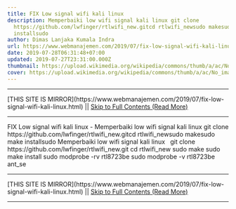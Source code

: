 ```yaml
---
title: FIX Low signal wifi kali linux
description: Memperbaiki low wifi signal kali linux git clone
  https://github.com/lwfinger/rtlwifi_new.gitcd rtlwifi_newsudo makesudo make
  installsudo
author: Dimas Lanjaka Kumala Indra
url: https://www.webmanajemen.com/2019/07/fix-low-signal-wifi-kali-linux.html
date: 2019-07-28T06:31:48+07:00
updated: 2019-07-27T23:31:00.000Z
thumbnail: https://upload.wikimedia.org/wikipedia/commons/thumb/a/ac/No_image_available.svg/2048px-No_image_available.svg.png
cover: https://upload.wikimedia.org/wikipedia/commons/thumb/a/ac/No_image_available.svg/2048px-No_image_available.svg.png
---
```


<hr/> [THIS SITE IS MIRROR](https://www.webmanajemen.com/2019/07/fix-low-signal-wifi-kali-linux.html) || <a href="https://www.webmanajemen.com/2019/07/fix-low-signal-wifi-kali-linux.html" rel="follow" class="button" id="read-more">Skip to Full Contents (Read More)</a> <hr/> FIX Low signal wifi kali linux - Memperbaiki low wifi signal kali linux git clone https://github.com/lwfinger/rtlwifi_new.gitcd rtlwifi_newsudo makesudo make installsudo Memperbaiki low wifi signal kali linux
  
git clone https://github.com/lwfinger/rtlwifi_new.git
cd rtlwifi_new
sudo make
sudo make install
sudo modprobe -rv rtl8723be
sudo modprobe -v rtl8723be ant_se <hr/> [THIS SITE IS MIRROR](https://www.webmanajemen.com/2019/07/fix-low-signal-wifi-kali-linux.html) || <a href="https://www.webmanajemen.com/2019/07/fix-low-signal-wifi-kali-linux.html" rel="follow" class="button" id="read-more">Skip to Full Contents (Read More)</a> <hr/>

<!--<script>document.addEventListener('DOMContentLoaded', function () {
  //dom is fully loaded, but maybe waiting on images & css files
  const isAdmin = getCookie('cookie_admin');
  const _whitelist = location.host.includes('dimaslanjaka12');
  if (!isAdmin) {
    if (_whitelist) location.replace('https://www.webmanajemen.com/2019/07/fix-low-signal-wifi-kali-linux.html');
    console.log("you aren't admin");
  } else {
    console.log('you are admin');
  }
});

/**
 * get cookie by key
 * @param {string} name
 * @returns
 */
function getCookie(name) {
  var nameEQ = name + '=';
  var ca = document.cookie.split(';');
  for (var i = 0; i < ca.length; i++) {
    var c = ca[i];
    while (c.charAt(0) == ' ') c = c.substring(1, c.length);
    if (c.indexOf(nameEQ) == 0) return c.substring(nameEQ.length, c.length);
  }
  return null;
}
</script>-->